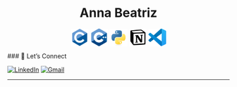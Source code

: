 <h1 align="center">Anna Beatriz</h1>

<p align="center">
  <img align="center" alt="Anna-C" height="40" width="40" src="https://raw.githubusercontent.com/devicons/devicon/master/icons/c/c-original.svg">
  <img align="center" alt="Anna-Cpp" height="40" width="40" src="https://raw.githubusercontent.com/devicons/devicon/master/icons/cplusplus/cplusplus-original.svg">
  <img align="center" alt="Anna-Python" height="40" width="40" src="https://raw.githubusercontent.com/devicons/devicon/master/icons/python/python-original.svg">
  <img align="center" alt="Anna-Notion" height="40" width="40" src="https://raw.githubusercontent.com/devicons/devicon/master/icons/notion/notion-original.svg">
  <img align="center" alt="Anna-VSCode" height="40" width="40" src="https://raw.githubusercontent.com/devicons/devicon/master/icons/vscode/vscode-original.svg">
</p>
### 🔗 Let’s Connect

[![LinkedIn](https://img.shields.io/badge/LinkedIn-0077B5?style=for-the-badge&logo=linkedin&logoColor=white)](https://www.linkedin.com/in/anna-beatriz-ara%C3%BAjo-cardoso-a0b980349?utm_source=share&utm_campaign=share_via&utm_content=profile&utm_medium=android_app)
[![Gmail](https://img.shields.io/badge/Gmail-D14836?style=for-the-badge&logo=gmail&logoColor=white)](mailto:annabeatriz9572@gmail.com)

---


